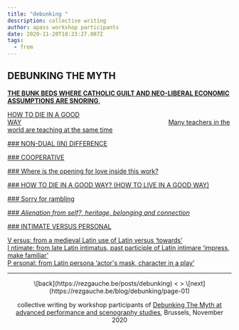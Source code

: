 ```yaml
---
title: "debunking "
description: collective writing
author: apass workshop participants
date: 2020-11-20T18:23:27.087Z
tags:
  - from
---
```

## DEBUNKING THE MYTH



[**THE BUNK BEDS WHERE CATHOLIC GUILT AND NEO-LIBERAL ECONOMIC ASSUMPTIONS ARE SNORING**.](https://rezgauche.be/blog/debunking/page-01/)

[HOW TO DIE IN A GOOD \
WAY](https://rezgauche.be/blog/debunking/page-02/)
                                                                                   [Many teachers in the world are teaching at the same time](https://rezgauche.be/blog/debunking/page-03)

[### NON-DUAL (IN) DIFFERENCE](https://rezgauche.be/blog/debunking/page-04)

[### COOPERATIVE](https://rezgauche.be/blog/debunking/page-05)

[### Where is the opening for love inside this work?](https://rezgauche.be/blog/debunking/page-06/)

[### HOW TO DIE IN A GOOD WAY? (HOW TO LIVE IN A GOOD WAY)](https://rezgauche.be/blog/debunking/page-07)

[### Sorry for rambling](https://rezgauche.be/blog/debunking/page-08/)

[### *Alienation from self?, heritage, belonging and connection*](https://rezgauche.be/blog/debunking/page-09/)

[### INTIMATE VERSUS PERSONAL](https://rezgauche.be/blog/debunking/page-10)

[V ersus: from a medieval Latin use of Latin versus ‘towards’\
I ntimate: from late Latin intimatus, past participle of Latin intimare ‘impress, make familiar’\
P ersonal: from Latin persona ‘actor's mask, character in a play’](https://rezgauche.be/blog/debunking/page-11/)

- - -

<div align="center">
\[back](https://rezgauche.be/posts/debunking) < > \[next](https://rezgauche.be/blog/debunking/page-01)

collective writing by workshop participants of <a href="https://apass.be/debunking-the-myth/" target="_blank">Debunking The Myth at advanced performance and scenography studies<a/>, Brussels, November 2020